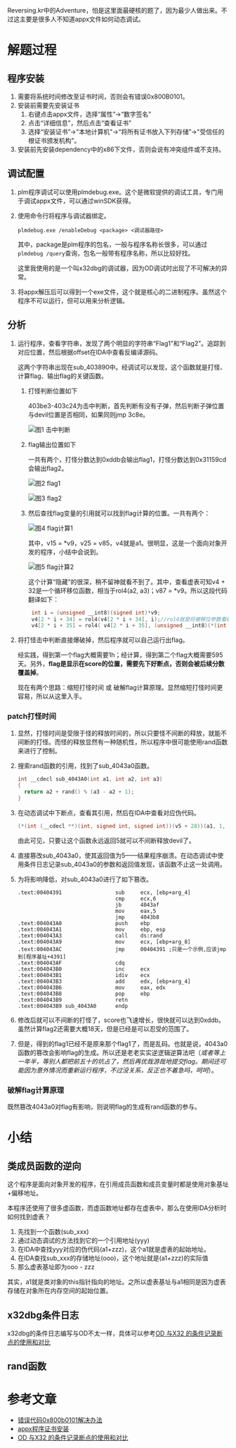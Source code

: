 Reversing.kr中的Adventure，怕是这里面最硬核的题了，因为最少人做出来。不过这主要是很多人不知道appx文件如何动态调试。

# 解题过程

## 程序安装

1. 需要将系统时间修改至证书时间，否则会有错误0x800B0101。
2. 安装前需要先安装证书
   1. 右键点击appx文件，选择“属性”->“数字签名”
   2. 点击“详细信息”，然后点击“查看证书”
   3. 选择“安装证书”->"本地计算机"->“将所有证书放入下列存储”->"受信任的根证书颁发机构"。
3. 安装前先安装dependency中的x86下文件，否则会说有冲突组件或不支持。

## 调试配置

1. plm程序调试可以使用plmdebug.exe。这个是微软提供的调试工具，专门用于调试appx文件，可以通过winSDK获得。

2. 使用命令行将程序与调试器绑定。

   ```plmdebug.exe /enableDebug <package> <调试器路径>```

   其中，package是plm程序的包名，一般与程序名称长很多，可以通过```plmdebug /query```查询，包名一般带有程序名称，所以比较好找。

   这里我使用的是一个叫x32dbg的调试器，因为OD调试时出现了不可解决的异常。

3. 将appx解压后可以得到一个exe文件，这个就是核心的二进制程序。虽然这个程序不可以运行，但可以用来分析逻辑。

## 分析

1. 运行程序，查看字符串，发现了两个明显的字符串“Flag1”和“Flag2”。追踪到对应位置，然后根据offset在IDA中查看反编译源码。

   这两个字符串出现在sub_403890中。经调试可以发现，这个函数就是打怪、计算flag、输出flag的关键函数。

   1. 打怪判断位置如下

      403be3-403c24为击中判断，首先判断有没有子弹，然后判断子弹位置与devil位置是否相同，如果同则jmp 3c8e。

      ![图1 击中判断](Snipaste_2019-07-30_09-36-12.PNG)

   2. flag输出位置如下

      一共有两个，打怪分数达到0xddb会输出flag1，打怪分数达到0x31159cd会输出flag2。

      ![图2 flag1](Snipaste_2019-07-30_09-38-05.PNG)

      ![图3 flag2](Snipaste_2019-07-30_09-39-03.PNG)

   3. 然后查找flag变量的引用就可以找到flag计算的位置。一共有两个：

      ![图4 flag计算1](Snipaste_2019-07-30_09-39-40.PNG)

      其中，v15 = *v9，v25 = v85，v4就是a1。很明显，这是一个面向对象开发的程序，小结中会说到。

      ![图5 flag计算2](Snipaste_2019-07-30_09-57-19.PNG)

      这个计算“隐藏”的很深，稍不留神就看不到了。其中，查看虚表可知v4 + 32是一个循环移位函数，相当于rol4(a2, a3)；v87 = *v9。所以这段代码翻译如下：

      ```c
       int i = (unsigned __int8)(signed int)*v9;
       v4[2 * i + 34] = rol4(v4[2 * i + 34], i);//rol4就是将被移位参数看做4个字节的无符号整数
       v4[2 * i + 35] = rol4( v4[2 * i + 35], (unsigned __int8)(*(int *)(v9+1));
      ```

2. 将打怪击中判断直接爆破掉，然后程序就可以自己运行出flag。

   经实践，得到第一个flag大概需要1h；经计算，得到第二个flag大概需要595天。另外，**flag是显示在score的位置，需要先下好断点，否则会被后续分数覆盖掉**。

   现在有两个思路：缩短打怪时间 或 破解flag计算原理。显然缩短打怪时间更容易，所以从这里入手。

### patch打怪时间

1. 显然，打怪时间是受限于怪的释放时间的，所以只要怪不间断的释放，就能不间断的打怪。而怪的释放显然有一种随机性，所以程序中很可能使用rand函数来进行了控制。

2. 搜索rand函数的引用，找到了sub_4043a0函数。

   ```c
   int __cdecl sub_4043A0(int a1, int a2, int a3)
   {
     return a2 + rand() % (a3 - a2 + 1);
   }
   ```

3. 在动态调试中下断点，查看其引用，然后在IDA中查看对应伪代码。

   ```c
   (*(int (__cdecl **)(int, signed int, signed int))(v5 + 28))(a1, 1, 50) == 5
   ```

   由此可见，只要让这个函数永远返回5就可以不间断释放devil了。

4. 直接篡改sub_4043a0，使其返回值为5——结果程序崩溃。在动态调试中使用条件日志记录sub_4043a0的参数和返回值发现，该函数不止这一处调用。

5. 为将影响降低，对sub_4043a0进行了如下篡改。

   ```
   .text:00404391                 sub     ecx, [ebp+arg_4]
                                  cmp     ecx,6
                                  jb      4043af
                                  mov     eax,5
                                  jmp     4043b8
   .text:004043A0                 push    ebp
   .text:004043A1                 mov     ebp, esp
   .text:004043A3                 call    ds:rand
   .text:004043A9                 mov     ecx, [ebp+arg_8]
   .text:004043AC                 jmp     00404391 ;只是一个示例,应该jmp到[程序基址+4391]
   .text:004043AF                 cdq
   .text:004043B0                 inc     ecx
   .text:004043B1                 idiv    ecx
   .text:004043B3                 add     edx, [ebp+arg_4]
   .text:004043B6                 mov     eax, edx
   .text:004043B8                 pop     ebp
   .text:004043B9                 retn
   .text:004043B9 sub_4043A0      endp
   ```

6. 修改后就可以不间断的打怪了，score也飞速增长，很快就可以达到0xddb。虽然计算flag2还需要大概18天，但是已经是可以忍受的范围了。

7. 但是，得到的flag1已经不是原来那个flag1了，而是乱码。也就是说，4043a0函数的篡改会影响flag的生成。所以还是老老实实逆逻辑逆算法吧（*或者等上一年半，等别人都把前五十的坑占了，然后再优哉游哉地提交flag。期间还可能因为意外情况而重新运行程序，不过没关系，反正也不着急吗，呵呵*）。

### 破解flag计算原理

既然篡改4043a0对flag有影响，则说明flag的生成有rand函数的参与。

# 小结

## 类成员函数的逆向

这个程序是面向对象开发的程序，在引用成员函数和成员变量时都是使用对象基址+偏移地址。

本程序还使用了很多虚函数，而虚函数地址都存在虚表中，那么在使用IDA分析时如何找到虚表？

1. 先找到一个函数(sub_xxx)
2. 通过动态调试的方法找到它的一个引用地址(yyy)
3. 在IDA中查找yyy对应的伪代码(a1+zzz)，这个a1就是虚表的起始地址。
4. 在IDA查找sub_xxx的存储地址(ooo)，这个地址就是(a1+zzz)的实际值
5. 那么虚表基址即为ooo - zzz

其实，a1就是类对象的this指针指向的地址。之所以虚表基址与a1相同是因为虚表存储在对象所在内存空间的起始位置。

## x32dbg条件日志

x32dbg的条件日志编写与OD不太一样，具体可以参考[OD 与X32 的条件记录断点的使用和对比](https://blog.csdn.net/yuqian123455/article/details/90115407)

## rand函数



# 参考文章

* [错误代码0x800b0101解决办法](http://www.uqidong.com/wtjd/2767.html)
* [appx程序证书安装](http://blog.sina.com.cn/s/blog_5f2ed5cb0101ce3u.html)
* [OD 与X32 的条件记录断点的使用和对比](https://blog.csdn.net/yuqian123455/article/details/90115407)